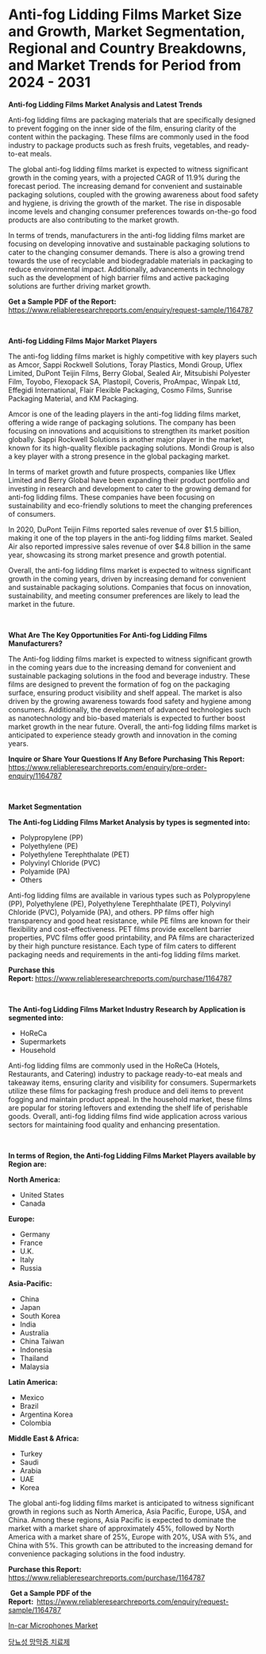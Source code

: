 <p><h1>Anti-fog Lidding Films Market Size and Growth, Market Segmentation, Regional and Country Breakdowns, and Market Trends for Period from 2024 -  2031</h1></p><p><strong>Anti-fog Lidding Films Market Analysis and Latest Trends</strong></p>
<p><p>Anti-fog lidding films are packaging materials that are specifically designed to prevent fogging on the inner side of the film, ensuring clarity of the content within the packaging. These films are commonly used in the food industry to package products such as fresh fruits, vegetables, and ready-to-eat meals.</p><p>The global anti-fog lidding films market is expected to witness significant growth in the coming years, with a projected CAGR of 11.9% during the forecast period. The increasing demand for convenient and sustainable packaging solutions, coupled with the growing awareness about food safety and hygiene, is driving the growth of the market. The rise in disposable income levels and changing consumer preferences towards on-the-go food products are also contributing to the market growth.</p><p>In terms of trends, manufacturers in the anti-fog lidding films market are focusing on developing innovative and sustainable packaging solutions to cater to the changing consumer demands. There is also a growing trend towards the use of recyclable and biodegradable materials in packaging to reduce environmental impact. Additionally, advancements in technology such as the development of high barrier films and active packaging solutions are further driving market growth.</p></p>
<p><strong>Get a Sample PDF of the Report:&nbsp;</strong> <a href="https://www.reliableresearchreports.com/enquiry/request-sample/1164787">https://www.reliableresearchreports.com/enquiry/request-sample/1164787</a></p>
<p>&nbsp;</p>
<p><strong>Anti-fog Lidding Films Major Market Players</strong></p>
<p><p>The anti-fog lidding films market is highly competitive with key players such as Amcor, Sappi Rockwell Solutions, Toray Plastics, Mondi Group, Uflex Limited, DuPont Teijin Films, Berry Global, Sealed Air, Mitsubishi Polyester Film, Toyobo, Flexopack SA, Plastopil, Coveris, ProAmpac, Winpak Ltd, Effegidi International, Flair Flexible Packaging, Cosmo Films, Sunrise Packaging Material, and KM Packaging.</p><p>Amcor is one of the leading players in the anti-fog lidding films market, offering a wide range of packaging solutions. The company has been focusing on innovations and acquisitions to strengthen its market position globally. Sappi Rockwell Solutions is another major player in the market, known for its high-quality flexible packaging solutions. Mondi Group is also a key player with a strong presence in the global packaging market.</p><p>In terms of market growth and future prospects, companies like Uflex Limited and Berry Global have been expanding their product portfolio and investing in research and development to cater to the growing demand for anti-fog lidding films. These companies have been focusing on sustainability and eco-friendly solutions to meet the changing preferences of consumers.</p><p>In 2020, DuPont Teijin Films reported sales revenue of over $1.5 billion, making it one of the top players in the anti-fog lidding films market. Sealed Air also reported impressive sales revenue of over $4.8 billion in the same year, showcasing its strong market presence and growth potential.</p><p>Overall, the anti-fog lidding films market is expected to witness significant growth in the coming years, driven by increasing demand for convenient and sustainable packaging solutions. Companies that focus on innovation, sustainability, and meeting consumer preferences are likely to lead the market in the future.</p></p>
<p>&nbsp;</p>
<p><strong>What Are The Key Opportunities For Anti-fog Lidding Films Manufacturers?</strong></p>
<p><p>The Anti-fog lidding films market is expected to witness significant growth in the coming years due to the increasing demand for convenient and sustainable packaging solutions in the food and beverage industry. These films are designed to prevent the formation of fog on the packaging surface, ensuring product visibility and shelf appeal. The market is also driven by the growing awareness towards food safety and hygiene among consumers. Additionally, the development of advanced technologies such as nanotechnology and bio-based materials is expected to further boost market growth in the near future. Overall, the anti-fog lidding films market is anticipated to experience steady growth and innovation in the coming years.</p></p>
<p><strong>Inquire or Share Your Questions If Any Before Purchasing This Report:</strong> <a href="https://www.reliableresearchreports.com/enquiry/pre-order-enquiry/1164787">https://www.reliableresearchreports.com/enquiry/pre-order-enquiry/1164787</a></p>
<p>&nbsp;</p>
<p><strong>Market Segmentation</strong></p>
<p><strong>The Anti-fog Lidding Films Market Analysis by types is segmented into:</strong></p>
<p><ul><li>Polypropylene (PP)</li><li>Polyethylene (PE)</li><li>Polyethylene Terephthalate (PET)</li><li>Polyvinyl Chloride (PVC)</li><li>Polyamide (PA)</li><li>Others</li></ul></p>
<p><p>Anti-fog lidding films are available in various types such as Polypropylene (PP), Polyethylene (PE), Polyethylene Terephthalate (PET), Polyvinyl Chloride (PVC), Polyamide (PA), and others. PP films offer high transparency and good heat resistance, while PE films are known for their flexibility and cost-effectiveness. PET films provide excellent barrier properties, PVC films offer good printability, and PA films are characterized by their high puncture resistance. Each type of film caters to different packaging needs and requirements in the anti-fog lidding films market.</p></p>
<p><strong>Purchase this Report:&nbsp;</strong><a href="https://www.reliableresearchreports.com/purchase/1164787">https://www.reliableresearchreports.com/purchase/1164787</a></p>
<p>&nbsp;</p>
<p><strong>The Anti-fog Lidding Films Market Industry Research by Application is segmented into:</strong></p>
<p><ul><li>HoReCa</li><li>Supermarkets</li><li>Household</li></ul></p>
<p><p>Anti-fog lidding films are commonly used in the HoReCa (Hotels, Restaurants, and Catering) industry to package ready-to-eat meals and takeaway items, ensuring clarity and visibility for consumers. Supermarkets utilize these films for packaging fresh produce and deli items to prevent fogging and maintain product appeal. In the household market, these films are popular for storing leftovers and extending the shelf life of perishable goods. Overall, anti-fog lidding films find wide application across various sectors for maintaining food quality and enhancing presentation.</p></p>
<p>&nbsp;</p>
<p><strong>In terms of Region, the Anti-fog Lidding Films Market Players available by Region are:</strong></p>
<p>
    <p> <strong> North America: </strong>
        <ul>
            <li>United States</li>
            <li>Canada</li>
        </ul>
        </p> 
    <p> <strong> Europe: </strong>
        <ul>
            <li>Germany</li>
            <li>France</li>
            <li>U.K.</li>
            <li>Italy</li>
            <li>Russia</li>
        </ul>
        </p> 
    <p> <strong> Asia-Pacific: </strong>
        <ul>
            <li>China</li>
            <li>Japan</li>
            <li>South Korea</li>
            <li>India</li>
            <li>Australia</li>
            <li>China Taiwan</li>
            <li>Indonesia</li>
            <li>Thailand</li>
            <li>Malaysia</li>
        </ul>
        </p> 
    <p> <strong> Latin America: </strong>
        <ul>
            <li>Mexico</li>
            <li>Brazil</li>
            <li>Argentina Korea</li>
            <li>Colombia</li>
        </ul>
        </p> 
    <p> <strong> Middle East & Africa: </strong>
        <ul>
            <li>Turkey</li>
            <li>Saudi</li>
            <li>Arabia</li>
            <li>UAE</li>
            <li>Korea</li>
        </ul>
    </p>
    </p>
<p><p>The global anti-fog lidding films market is anticipated to witness significant growth in regions such as North America, Asia Pacific, Europe, USA, and China. Among these regions, Asia Pacific is expected to dominate the market with a market share of approximately 45%, followed by North America with a market share of 25%, Europe with 20%, USA with 5%, and China with 5%. This growth can be attributed to the increasing demand for convenience packaging solutions in the food industry.</p></p>
<p><strong>Purchase this Report: </strong><a href="https://www.reliableresearchreports.com/purchase/1164787">https://www.reliableresearchreports.com/purchase/1164787</a></p>
<p>&nbsp;<strong>Get a Sample PDF of the Report:&nbsp;&nbsp;</strong><a href="https://www.reliableresearchreports.com/enquiry/request-sample/1164787">https://www.reliableresearchreports.com/enquiry/request-sample/1164787</a></p>
<p><strong></strong></p>
<p><p><a href="https://gamy-alyssum-396.notion.site/In-car-Microphones-Market-Provides-a-Comprehensive-Analysis-Including-a-Macro-Overview-of-the-Market-875d1f9326d34f02a90802d686103bc4">In-car Microphones Market</a></p><p><a href="https://github.com/vss5505pa7z1p/Market-Research-Report-List-1/blob/main/19394605857.md">당뇨성 망막증 치료제</a></p></p>